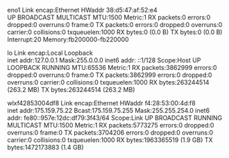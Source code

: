 eno1      Link encap:Ethernet  HWaddr 38:d5:47:af:52:e4  
          UP BROADCAST MULTICAST  MTU:1500  Metric:1
          RX packets:0 errors:0 dropped:0 overruns:0 frame:0
          TX packets:0 errors:0 dropped:0 overruns:0 carrier:0
          collisions:0 txqueuelen:1000 
          RX bytes:0 (0.0 B)  TX bytes:0 (0.0 B)
          Interrupt:20 Memory:fb200000-fb220000 

lo        Link encap:Local Loopback  
          inet addr:127.0.0.1  Mask:255.0.0.0
          inet6 addr: ::1/128 Scope:Host
          UP LOOPBACK RUNNING  MTU:65536  Metric:1
          RX packets:3862999 errors:0 dropped:0 overruns:0 frame:0
          TX packets:3862999 errors:0 dropped:0 overruns:0 carrier:0
          collisions:0 txqueuelen:1000 
          RX bytes:263244514 (263.2 MB)  TX bytes:263244514 (263.2 MB)

wlxf42853004df8 Link encap:Ethernet  HWaddr f4:28:53:00:4d:f8  
          inet addr:175.159.75.22  Bcast:175.159.75.255  Mask:255.255.254.0
          inet6 addr: fe80::957e:12dc:df79:3f43/64 Scope:Link
          UP BROADCAST RUNNING MULTICAST  MTU:1500  Metric:1
          RX packets:5773275 errors:0 dropped:0 overruns:0 frame:0
          TX packets:3704206 errors:0 dropped:0 overruns:0 carrier:0
          collisions:0 txqueuelen:1000 
          RX bytes:1963365519 (1.9 GB)  TX bytes:1472173883 (1.4 GB)

